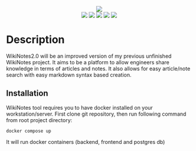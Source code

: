 <div align="center"><img src="https://user-images.githubusercontent.com/94323029/232141915-ce6074f8-3257-46e1-94fd-273b60657154.png"/></div>

<div align="center">
  <img src="https://img.shields.io/badge/fastapi-109989?style=for-the-badge&logo=FASTAPI&logoColor=white"/>
  <img src="https://img.shields.io/badge/Vue.js-35495E?style=for-the-badge&logo=vuedotjs&logoColor=4FC08D" />
  <img src="https://img.shields.io/badge/Tailwind_CSS-38B2AC?style=for-the-badge&logo=tailwind-css&logoColor=white" />
  <img src="https://img.shields.io/badge/Swagger-85EA2D?style=for-the-badge&logo=Swagger&logoColor=white" />
  <img src="https://img.shields.io/badge/PostgreSQL-316192?style=for-the-badge&logo=postgresql&logoColor=white" /></div>
  
# Description
WikiNotes2.0 will be an improved version of my previous unfinished WikiNotes project.
It aims to be a platform to allow engineers share knowledge in terms of articles and notes. It also allows for easy article/note search with easy markdown syntax based creation. 

## Installation

WikiNotes tool requires you to have docker installed on your workstation/server. First clone git repository, then run following command from root project directory:

    docker compose up 

It will run docker containers (backend, frontend and postgres db)

